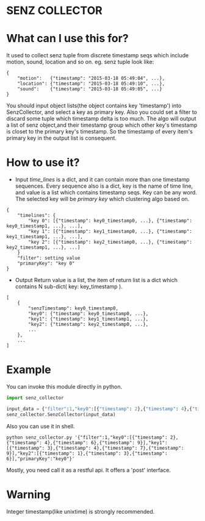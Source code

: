 SENZ COLLECTOR
===

# What can I use this for?
It used to collect senz tuple from discrete timestamp seqs which include motion, sound, location and so on.
eg. senz tuple look like:
```
{
    "motion":   {"timestamp": "2015-03-18 05:49:04", ...},
    "location": {"timestamp": "2015-03-18 05:49:10", ...},
    "sound":    {"timestamp": "2015-03-18 05:49:05", ...}
}
```
You should input object lists(the object contains key 'timestamp') into SenzCollector, and select a key as primary key.
Also you could set a filter to discard some tuple which timestamp delta is too much.
The algo will output a list of senz object,and their timestamp group which other key's timestamp is closet to the primary key's timestamp.
So the timestamp of every item's primary key in the output list is consequent.

# How to use it?
- Input
*time_lines* is a dict, and it can contain more than one timestamp sequences.
Every sequence also is a dict, key is the name of time line, and value is a list which contains timestamp seqs.
Key can be any word. The selected key will be *primary key* which clustering algo based on.
```
{
    "timelines": {
        "key 0": [{"timestamp": key0_timestamp0, ...}, {"timestamp": key0_timestamp1, ...}, ...],
        "key 1": [{"timestamp": key1_timestamp0, ...}, {"timestamp": key1_timestamp1, ...}, ...],
        "key 2": [{"timestamp": key2_timestamp0, ...}, {"timestamp": key2_timestamp1, ...}, ...]
    }
    "filter": setting value
    "primaryKey": "key 0"
}
```
- Output
Return value is a list, the item of return list is a dict which contains N sub-dict( key: key_timestamp ).
```
[
    {
        "senzTimestamp": key0_timestamp0,
        "key0": {"timestamp": key0_timestamp0, ...},
        "key1": {"timestamp": key1_timestamp1, ...},
        "key2": {"timestamp": key2_timestamp0, ...},
        ...
    },
    ...
]
```

# Example
You can invoke this module directly in python.
```python
import senz_collector

input_data = {"filter":1,"key0":[{"timestamp": 2},{"timestamp": 4},{"timestamp": 6},{"timestamp": 9}],"key1":[{"timestamp": 3},{"timestamp": 4},{"timestamp": 7},{"timestamp": 9}],"key2":[{"timestamp": 1},{"timestamp": 3},{"timestamp": 6}],"primaryKey":"key0"}
senz_collector.SenzCollector(input_data)
```
Also you can use it in shell.
```shell
python senz_collector.py '{"filter":1,"key0":[{"timestamp": 2},{"timestamp": 4},{"timestamp": 6},{"timestamp": 9}],"key1":[{"timestamp": 3},{"timestamp": 4},{"timestamp": 7},{"timestamp": 9}],"key2":[{"timestamp": 1},{"timestamp": 3},{"timestamp": 6}],"primaryKey":"key0"}'
```
Mostly, you need call it as a restful api. It offers a 'post' interface.

# Warning
Integer timestamp(like unixtime) is strongly recommended.